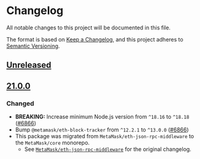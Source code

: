 # Changelog

All notable changes to this project will be documented in this file.

The format is based on [Keep a Changelog](https://keepachangelog.com/en/1.0.0/),
and this project adheres to [Semantic Versioning](https://semver.org/spec/v2.0.0.html).

## [Unreleased]

## [21.0.0]

### Changed

- **BREAKING:** Increase minimum Node.js version from `^18.16` to `^18.18` ([#6866](https://github.com/MetaMask/core/pull/6866))
- Bump `@metamask/eth-block-tracker` from `^12.2.1` to `^13.0.0` ([#6866](https://github.com/MetaMask/core/pull/6866))
- This package was migrated from `MetaMask/eth-json-rpc-middleware` to the
  `MetaMask/core` monorepo.
  - See [`MetaMask/eth-json-rpc-middleware`](https://github.com/MetaMask/eth-json-rpc-middleware/blob/main/CHANGELOG.md)
    for the original changelog.

[Unreleased]: https://github.com/MetaMask/core/compare/@metamask/eth-json-rpc-middleware@21.0.0...HEAD
[21.0.0]: https://github.com/MetaMask/core/releases/tag/@metamask/eth-json-rpc-middleware@21.0.0

